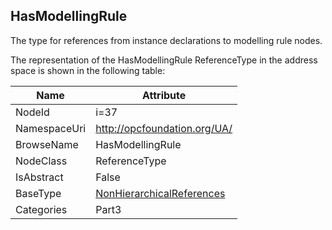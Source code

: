<!-- objecttype -->
## HasModellingRule
The type for references from instance declarations to modelling rule nodes.  
<!-- end of text -->
The representation of the HasModellingRule ReferenceType in the address space is shown in the following table:  

|Name|Attribute|
|---|---|
|NodeId|i=37|
|NamespaceUri|http://opcfoundation.org/UA/|
|BrowseName|HasModellingRule|
|NodeClass|ReferenceType|
|IsAbstract|False|
|BaseType|[NonHierarchicalReferences](../../../Part3/ReferenceTypes/NonHierarchicalReferences/readme.md)|
|Categories|Part3|

